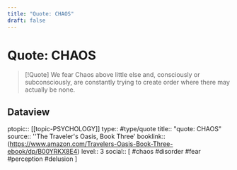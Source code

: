 ```yaml
---
title: "Quote: CHAOS"
draft: false
---
```


# Quote: CHAOS
> [!Quote]
> We fear Chaos above little else and, consciously or subconsciously, are constantly trying to create order where there may actually be none.

## Dataview
ptopic:: [[topic-PSYCHOLOGY]]
type:: #type/quote
title:: "quote: CHAOS"
source:: ''The Traveler's Oasis, Book Three'
booklink:: (https://www.amazon.com/Travelers-Oasis-Book-Three-ebook/dp/B00YRKX8E4)
level:: 3
social:: [ #chaos #disorder #fear #perception #delusion ]